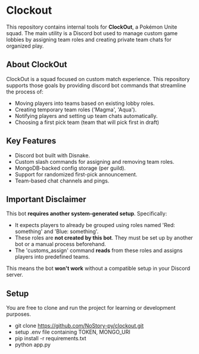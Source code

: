 # Clockout

This repository contains internal tools for **ClockOut**, a Pokémon Unite squad. The main utility is a Discord bot used to manage custom game lobbies by assigning team roles and creating private team chats for organized play.

## About ClockOut

ClockOut is a squad focused on custom match experience. This repository supports those goals by providing discord bot commands that streamline the process of:
- Moving players into teams based on existing lobby roles.
- Creating temporary team roles ('Magma', 'Aqua').
- Notifying players and setting up team chats automatically.
- Choosing a first pick team (team that will pick first in draft)

## Key Features

- Discord bot built with Disnake.
- Custom slash commands for assigning and removing team roles.
- MongoDB-backed config storage (per guild).
- Support for randomized first-pick announcement.
- Team-based chat channels and pings.

## Important Disclaimer

This bot **requires another system-generated setup**. Specifically:
- It expects players to already be grouped using roles named 'Red: something' and 'Blue: something'.
- These roles are **not created by this bot**. They must be set up by another bot or a manual process beforehand.
- The 'customs_assign' command **reads** from these roles and assigns players into predefined teams.

This means the bot **won't work** without a compatible setup in your Discord server.


## Setup

You are free to clone and run the project for learning or development purposes.
- git clone https://github.com/NoStory-py/clockout.git
- setup .env file containing TOKEN, MONGO_URI
- pip install -r requirements.txt
- python app.py

